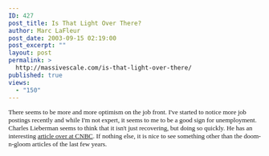 ```yaml
---
ID: 427
post_title: Is That Light Over There?
author: Marc LaFleur
post_date: 2003-09-15 02:19:00
post_excerpt: ""
layout: post
permalink: >
  http://massivescale.com/is-that-light-over-there/
published: true
views:
  - "150"
---
```

<FONT face=Verdana size=2>There seems to be more and more optimism on the job front. I've started to notice more job postings recently and while I'm not expert, it seems to me to be a good sign for unemployment. Charles Lieberman seems to think that it isn't just recovering, but doing so quickly. He has an interesting </FONT><A href="http://moneycentral.msn.com/content/invest/extra/P60611.asp"><FONT face=Verdana size=2>article over at CNBC</FONT></A><FONT face=Verdana size=2>. If nothing else, it is nice to see something other than the doom-n-gloom articles of the last few years.</FONT>